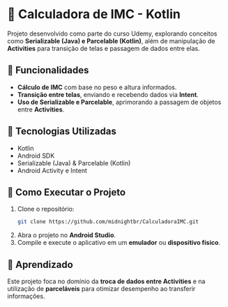# 📱 Calculadora de IMC - Kotlin  
Projeto desenvolvido como parte do curso Udemy, explorando conceitos como **Serializable (Java) e Parcelable (Kotlin)**, além de manipulação de **Activities** para transição de telas e passagem de dados entre elas.

## 🚀 Funcionalidades  
- **Cálculo de IMC** com base no peso e altura informados.  
- **Transição entre telas**, enviando e recebendo dados via **Intent**.  
- **Uso de Serializable e Parcelable**, aprimorando a passagem de objetos entre **Activities**.  

## 📌 Tecnologias Utilizadas  
- Kotlin  
- Android SDK  
- Serializable (Java) & Parcelable (Kotlin)  
- Android Activity e Intent  

## 🔧 Como Executar o Projeto  
1. Clone o repositório:  
   ```bash
   git clone https://github.com/midnightbr/CalculadoraIMC.git
   ```
2. Abra o projeto no **Android Studio**.  
3. Compile e execute o aplicativo em um **emulador** ou **dispositivo físico**.  

## 📝 Aprendizado  
Este projeto foca no domínio da **troca de dados entre Activities** e na utilização de **parceláveis** para otimizar desempenho ao transferir informações.  
